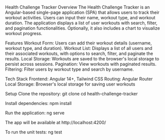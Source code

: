 Health Challenge Tracker
Overview
The Health Challenge Tracker is an Angular-based single-page application (SPA) that allows users to track their workout activities. Users can input their name, workout type, and workout duration. The application displays a list of user workouts with search, filter, and pagination functionalities. Optionally, it also includes a chart to visualize workout progress.


Features
Workout Form: Users can add their workout details (username, workout type, and duration).
Workout List: Displays a list of all users and their associated workouts, with options to search, filter, and paginate the results.
Local Storage: Workouts are saved to the browser's local storage to persist across sessions.
Pagination: View workouts with paginated results.
Filtering: Filter users by workout type and search by username.


Tech Stack
Frontend: Angular 14+, Tailwind CSS
Routing: Angular Router
Local Storage: Browser's local storage for saving user workouts

Setup
Clone the repository:
git clone <repository-url>
cd health-challenge-tracker


Install dependencies:
npm install

Run the application:
ng serve

The app will be available at http://localhost:4200/


To run the unit tests:
ng test



